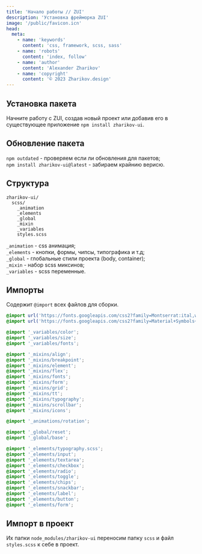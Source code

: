 ```yaml
---
title: 'Начало работы // ZUI'
description: 'Установка фрейморка ZUI'
image: '/public/favicon.icn'
head:
  meta:
    - name: 'keywords'
      content: 'css, framework, scss, sass'
    - name: 'robots'
      content: 'index, follow'
    - name: 'author'
      content: 'Alexander Zharikov'
    - name: 'copyright'
      content: '© 2023 Zharikov.design'
---
```

## Установка пакета
Начните работу с ZUI, создав новый проект или добавив его в существующее приложение `npm install zharikov-ui`.

## Обновление пакета
`npm outdated` - проверяем если ли обновления для пакетов;  
`npm install zharikov-ui@latest` - забираем крайнию верисю.

## Структура
```
zharikov-ui/
  scss/
    _animation
    _elements
    _global
    _mixin
    _variables
    styles.scss
```
`_animation` - css анимация;  
`_elements` - кнопки, формы, чипсы, типографика и т.д;  
`_global` - глобальные стили проекта (body, container);  
`_mixin` - набор scss миксинов;  
`_variables` - scss переменные.

## Импорты
Содержит `@import` всех файлов для сборки.
```scss
@import url('https://fonts.googleapis.com/css2?family=Montserrat:ital,wght@0,100..900;1,100..900&display=swap');
@import url('https://fonts.googleapis.com/css2?family=Material+Symbols+Rounded');

@import '_variables/color';
@import '_variables/size';
@import '_variables/fonts';

@import '_mixins/align';
@import '_mixins/breakpoint';
@import '_mixins/element';
@import '_mixins/flex';
@import '_mixins/fonts';
@import '_mixins/form';
@import '_mixins/grid';
@import '_mixins/tt';
@import '_mixins/typography';
@import '_mixins/scrollbar';
@import '_mixins/icons';

@import '_animations/rotation';

@import '_global/reset';
@import '_global/base';

@import '_elements/typography.scss';
@import '_elements/input';
@import '_elements/textarea';
@import '_elements/checkbox';
@import '_elements/radio';
@import '_elements/toggle';
@import '_elements/chips';
@import '_elements/snackbar';
@import '_elements/label';
@import '_elements/button';
@import '_elements/form';
```

## Импорт в проект
Их папки `node_modules/zharikov-ui` переносим папку `scss` и файл `styles.scss` к себе в проект.